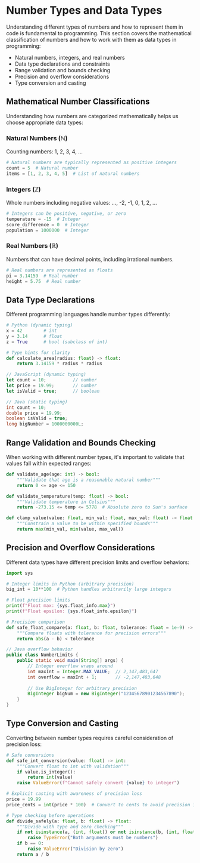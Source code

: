 # Number Types and Data Types

Understanding different types of numbers and how to represent them in code is fundamental to programming. This section covers the mathematical classification of numbers and how to work with them as data types in programming:

- Natural numbers, integers, and real numbers
- Data type declarations and constraints
- Range validation and bounds checking
- Precision and overflow considerations
- Type conversion and casting

## Mathematical Number Classifications

Understanding how numbers are categorized mathematically helps us choose appropriate data types:

### Natural Numbers (ℕ)
Counting numbers: 1, 2, 3, 4, ...

```python
# Natural numbers are typically represented as positive integers
count = 5  # Natural number
items = [1, 2, 3, 4, 5]  # List of natural numbers
```

### Integers (ℤ)
Whole numbers including negative values: ..., -2, -1, 0, 1, 2, ...

```python
# Integers can be positive, negative, or zero
temperature = -15  # Integer
score_difference = 0  # Integer
population = 1000000  # Integer
```

### Real Numbers (ℝ)
Numbers that can have decimal points, including irrational numbers.

```python
# Real numbers are represented as floats
pi = 3.14159  # Real number
height = 5.75  # Real number
```

## Data Type Declarations

Different programming languages handle number types differently:

```python
# Python (dynamic typing)
x = 42        # int
y = 3.14      # float
z = True      # bool (subclass of int)

# Type hints for clarity
def calculate_area(radius: float) -> float:
    return 3.14159 * radius * radius
```

```javascript
// JavaScript (dynamic typing)
let count = 10;          // number
let price = 19.99;       // number
let isValid = true;      // boolean
```

```java
// Java (static typing)
int count = 10;
double price = 19.99;
boolean isValid = true;
long bigNumber = 1000000000L;
```

## Range Validation and Bounds Checking

When working with different number types, it's important to validate that values fall within expected ranges:

```python
def validate_age(age: int) -> bool:
    """Validate that age is a reasonable natural number"""
    return 0 <= age <= 150

def validate_temperature(temp: float) -> bool:
    """Validate temperature in Celsius"""
    return -273.15 <= temp <= 5778  # Absolute zero to Sun's surface

def clamp_value(value: float, min_val: float, max_val: float) -> float:
    """Constrain a value to be within specified bounds"""
    return max(min_val, min(value, max_val))
```

## Precision and Overflow Considerations

Different data types have different precision limits and overflow behaviors:

```python
import sys

# Integer limits in Python (arbitrary precision)
big_int = 10**100  # Python handles arbitrarily large integers

# Float precision limits
print(f"Float max: {sys.float_info.max}")
print(f"Float epsilon: {sys.float_info.epsilon}")

# Precision comparison
def safe_float_compare(a: float, b: float, tolerance: float = 1e-9) -> bool:
    """Compare floats with tolerance for precision errors"""
    return abs(a - b) < tolerance
```

```java
// Java overflow behavior
public class NumberLimits {
    public static void main(String[] args) {
        // Integer overflow wraps around
        int maxInt = Integer.MAX_VALUE;  // 2,147,483,647
        int overflow = maxInt + 1;       // -2,147,483,648
        
        // Use BigInteger for arbitrary precision
        BigInteger bigNum = new BigInteger("12345678901234567890");
    }
}
```

## Type Conversion and Casting

Converting between number types requires careful consideration of precision loss:

```python
# Safe conversions
def safe_int_conversion(value: float) -> int:
    """Convert float to int with validation"""
    if value.is_integer():
        return int(value)
    raise ValueError(f"Cannot safely convert {value} to integer")

# Explicit casting with awareness of precision loss
price = 19.99
price_cents = int(price * 100)  # Convert to cents to avoid precision issues

# Type checking before operations
def divide_safely(a: float, b: float) -> float:
    """Divide with type and zero checking"""
    if not isinstance(a, (int, float)) or not isinstance(b, (int, float)):
        raise TypeError("Both arguments must be numbers")
    if b == 0:
        raise ValueError("Division by zero")
    return a / b
```
